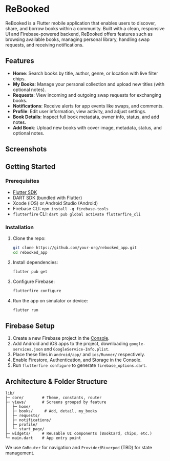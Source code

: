 # ReBooked

ReBooked is a Flutter mobile application that enables users to discover, share, and borrow books within a community. Built with a clean, responsive UI and Firebase-powered backend, ReBooked offers features such as browsing available books, managing personal library, handling swap requests, and receiving notifications.

## Features

* **Home**: Search books by title, author, genre, or location with live filter chips.
* **My Books**: Manage your personal collection and upload new titles (with optional notes).
* **Requests**: View incoming and outgoing swap requests for exchanging books.
* **Notifications**: Receive alerts for app events like swaps, and comments.
* **Profile**: Edit user information, view activity, and adjust settings.
* **Book Details**: Inspect full book metadata, owner info, status, and add notes.
* **Add Book**: Upload new books with cover image, metadata, status, and optional notes.

## Screenshots

&#x20;

## Getting Started

### Prerequisites

* [Flutter SDK](https://flutter.dev/docs/get-started/install)
* DART SDK (bundled with Flutter)
* Xcode (iOS) or Android Studio (Android)
* Firebase CLI: `npm install -g firebase-tools`
* `flutterfire` CLI: `dart pub global activate flutterfire_cli`

### Installation

1. Clone the repo:

   ```bash
   git clone https://github.com/your-org/rebooked_app.git
   cd rebooked_app
   ```
2. Install dependencies:

   ```bash
   flutter pub get
   ```
3. Configure Firebase:

   ```bash
   flutterfire configure
   ```
4. Run the app on simulator or device:

   ```bash
   flutter run
   ```

## Firebase Setup

1. Create a new Firebase project in the [Console](https://console.firebase.google.com/).
2. Add Android and iOS apps to the project, downloading `google-services.json` and `GoogleService-Info.plist`.
3. Place these files in `android/app/` and `ios/Runner/` respectively.
4. Enable Firestore, Authentication, and Storage in the Console.
5. Run `flutterfire configure` to generate `firebase_options.dart`.

## Architecture & Folder Structure

```
lib/
├─ core/        # Theme, constants, router
├─ views/       # Screens grouped by feature
│  ├─ home/
│  ├─ books/     # Add, detail, my_books
│  ├─ requests/
│  ├─ notifications/
│  ├─ profile/
│  └─ start_page/
├─ widgets/     # Reusable UI components (BookCard, chips, etc.)
└─ main.dart    # App entry point
```

We use `GoRouter` for navigation and `Provider`/`Riverpod` (TBD) for state management.
